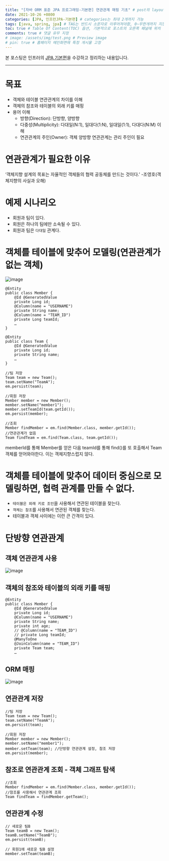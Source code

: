 ```yaml
---
title: "[자바 ORM 표준 JPA 프로그래밍-기본편] 연관관계 매핑 기초" # post의 layout이 기본적으로 post로 설정되어있어서 Front Matter에 따로 layout변수를 만들어 주지 않아도 됨
date: 2021-10-26 +0800
categories: [JPA, 인프런JPA-기본편] # categories는 최대 2개까지 가능
tags: [java, spring, jpa] # TAG는 반드시 소문자로 이루어져야함, 0~무한개까지 지정 가능
toc: true # Table Of Content(TOC) 옵션, 기본적으로 포스트의 오른쪽 패널에 위치
comments: true # 댓글 유무 지정
# image: /assets/img/test.png # Preview image
# pin: true # 홈페이지 메인화면에 특정 게시물 고정
---
```


본 포스팅은 인프러의 [JPA 기본편](https://www.inflearn.com/course/ORM-JPA-Basic#)을 수강하고 정리하는 내용입니다.

<hr>

# 목표
- 객체와 테이블 연관관계의 차이를 이해
- 객체의 참조와 테이블의 외래 키를 매핑
- 용어 이해
  - 방향(Direction): 단방향, 양방향
  - 다중성(Multiplicity): 다대일(N:1), 일대다(1:N), 일대일(1:1), 다대다(N:M) 이해
  - 연관관계의 주인(Owner): 객체 양방향 연관관계는 관리 주인이 필요

# 연관관계가 필요한 이유

‘객체지향 설계의 목표는 자율적인 객체들의 협력 공동체를 만드는 것이다.’ -조영호(객체지향의 사실과 오해)

# 예제 시나리오
- 회원과 팀이 있다.
- 회원은 하나의 팀에만 소속될 수 있다.
- 회원과 팀은 `다대일` 관계다.

# 객체를 테이블에 맞추어 모델링(연관관계가 없는 객체)

![image](https://user-images.githubusercontent.com/44339530/138797846-f9397eaa-2d05-433d-98ca-a13e713bab50.png)

~~~
@Entity
public class Member {
    @Id @GeneratedValue
    private Long id;
    @Column(name = "USERNAME")
    private String name;
    @Column(name = "TEAM_ID")
    private Long teamId;
    …
}

@Entity
public class Team {
    @Id @GeneratedValue
    private Long id;
    private String name;
    …
}
~~~

~~~
//팀 저장
Team team = new Team();
team.setName("TeamA");
em.persist(team);

//회원 저장
Member member = new Member();
member.setName("member1");
member.setTeamId(team.getId());
em.persist(member);

//조회
Member findMember = em.find(Member.class, member.getId());
//연관관계가 없음
Team findTeam = em.find(Team.class, team.getId());
~~~

memberId를 통해 Member를 얻은 다음 teamId를 통해 find()를 또 호출해서 Team객체를 얻어와야한다. 이는 객체지향스럽지 않다.

# 객체를 테이블에 맞추어 데이터 중심으로 모델링하면, 협력 관계를 만들 수 없다.
- `테이블은 외래 키로 조인`을 사용해서 연관된 테이블을 찾는다.
- `객체는 참조`를 사용해서 연관된 객체를 찾는다.
- 테이블과 객체 사이에는 이런 큰 간격이 있다.

# 단방향 연관관계

## 객체 연관관계 사용

![image](https://user-images.githubusercontent.com/44339530/138799360-39042a8d-bb5c-4c2c-9437-6194db3cdd1b.png)

## 객체의 참조와 테이블의 외래 키를 매핑

~~~
@Entity
public class Member {
    @Id @GeneratedValue
    private Long id;
    @Column(name = "USERNAME")
    private String name;
    private int age;
    // @Column(name = "TEAM_ID")
    // private Long teamId;
    @ManyToOne
    @JoinColumn(name = "TEAM_ID")
    private Team team;
    …
~~~

## ORM 매핑

![image](https://user-images.githubusercontent.com/44339530/138799737-7159d454-ae14-4ff6-b6b8-8da117c99e1b.png)

## 연관관계 저장

~~~
//팀 저장
Team team = new Team();
team.setName("TeamA");
em.persist(team);

//회원 저장
Member member = new Member();
member.setName("member1");
member.setTeam(team); //단방향 연관관계 설정, 참조 저장
em.persist(member);
~~~

## 참조로 연관관계 조회 - 객체 그래프 탐색

~~~
//조회
Member findMember = em.find(Member.class, member.getId());
//참조를 사용해서 연관관계 조회
Team findTeam = findMember.getTeam();
~~~

## 연관관계 수정

~~~
// 새로운 팀B
Team teamB = new Team();
teamB.setName("TeamB");
em.persist(teamB);

// 회원1에 새로운 팀B 설정
member.setTeam(teamB);
~~~
